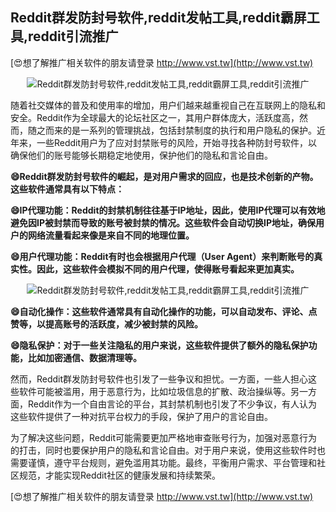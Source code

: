 ## **Reddit群发防封号软件,reddit发帖工具,reddit霸屏工具,reddit引流推广**

[😍想了解推广相关软件的朋友请登录 http://www.vst.tw](http://www.vst.tw)

 <center><img src="https://vst.tw/MP4/tuiguang/png/2.png" alt="Reddit群发防封号软件,reddit发帖工具,reddit霸屏工具,reddit引流推广"></center>

随着社交媒体的普及和使用率的增加，用户们越来越重视自己在互联网上的隐私和安全。Reddit作为全球最大的论坛社区之一，其用户群体庞大，活跃度高，然而，随之而来的是一系列的管理挑战，包括封禁制度的执行和用户隐私的保护。近年来，一些Reddit用户为了应对封禁账号的风险，开始寻找各种防封号软件，以确保他们的账号能够长期稳定地使用，保护他们的隐私和言论自由。

**😄Reddit群发防封号软件的崛起，是对用户需求的回应，也是技术创新的产物。这些软件通常具有以下特点：**

**😄IP代理功能：Reddit的封禁机制往往基于IP地址，因此，使用IP代理可以有效地避免因IP被封禁而导致的账号被封禁的情况。这些软件会自动切换IP地址，确保用户的网络流量看起来像是来自不同的地理位置。**

**😄用户代理功能：Reddit有时也会根据用户代理（User Agent）来判断账号的真实性。因此，这些软件会模拟不同的用户代理，使得账号看起来更加真实。**

 <center><img src="https://vst.tw/MP4/tuiguang/png/4.png" alt="Reddit群发防封号软件,reddit发帖工具,reddit霸屏工具,reddit引流推广"></center>

**😄自动化操作：这些软件通常具有自动化操作的功能，可以自动发布、评论、点赞等，以提高账号的活跃度，减少被封禁的风险。**

**😄隐私保护：对于一些关注隐私的用户来说，这些软件提供了额外的隐私保护功能，比如加密通信、数据清理等。**

然而，Reddit群发防封号软件也引发了一些争议和担忧。一方面，一些人担心这些软件可能被滥用，用于恶意行为，比如垃圾信息的扩散、政治操纵等。另一方面，Reddit作为一个自由言论的平台，其封禁机制也引发了不少争议，有人认为这些软件提供了一种对抗平台权力的手段，保护了用户的言论自由。

为了解决这些问题，Reddit可能需要更加严格地审查账号行为，加强对恶意行为的打击，同时也要保护用户的隐私和言论自由。对于用户来说，使用这些软件时也需要谨慎，遵守平台规则，避免滥用其功能。最终，平衡用户需求、平台管理和社区规范，才能实现Reddit社区的健康发展和持续繁荣。

[😍想了解推广相关软件的朋友请登录 http://www.vst.tw](http://www.vst.tw)



